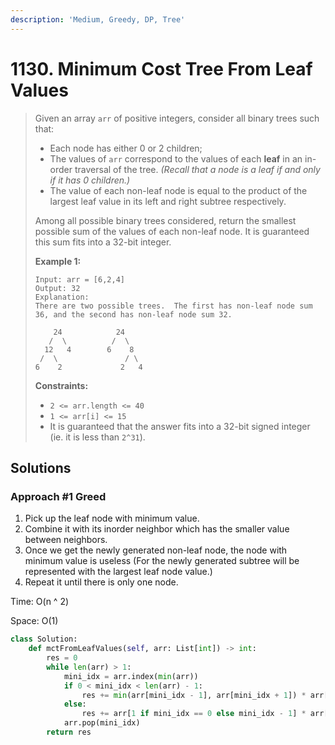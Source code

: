 ```yaml
---
description: 'Medium, Greedy, DP, Tree'
---
```


# 1130. Minimum Cost Tree From Leaf Values

> Given an array `arr` of positive integers, consider all binary trees such that:
>
> * Each node has either 0 or 2 children;
> * The values of `arr` correspond to the values of each **leaf** in an in-order traversal of the tree.  _\(Recall that a node is a leaf if and only if it has 0 children.\)_
> * The value of each non-leaf node is equal to the product of the largest leaf value in its left and right subtree respectively.
>
> Among all possible binary trees considered, return the smallest possible sum of the values of each non-leaf node.  It is guaranteed this sum fits into a 32-bit integer.
>
> **Example 1:**
>
> ```text
> Input: arr = [6,2,4]
> Output: 32
> Explanation:
> There are two possible trees.  The first has non-leaf node sum 36, and the second has non-leaf node sum 32.
>
>     24            24
>    /  \          /  \
>   12   4        6    8
>  /  \               / \
> 6    2             2   4
> ```
>
> **Constraints:**
>
> * `2 <= arr.length <= 40`
> * `1 <= arr[i] <= 15`
> * It is guaranteed that the answer fits into a 32-bit signed integer \(ie. it is less than `2^31`\).

## Solutions

### Approach \#1 Greed

1. Pick up the leaf node with minimum value.
2. Combine it with its inorder neighbor which has the smaller value between neighbors.
3. Once we get the newly generated non-leaf node, the node with minimum value is useless \(For the newly generated subtree will be represented with the largest leaf node value.\)
4. Repeat it until there is only one node.

Time: O\(n ^ 2\)

Space: O\(1\)

```python
class Solution:
    def mctFromLeafValues(self, arr: List[int]) -> int:
        res = 0
        while len(arr) > 1:
            mini_idx = arr.index(min(arr))
            if 0 < mini_idx < len(arr) - 1:
                res += min(arr[mini_idx - 1], arr[mini_idx + 1]) * arr[mini_idx]
            else:
                res += arr[1 if mini_idx == 0 else mini_idx - 1] * arr[mini_idx]
            arr.pop(mini_idx)
        return res
```

